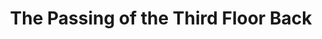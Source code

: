 ---
title: The Passing of the Third Floor Back
year: 1926
opening_date: 1926-12-23
closing_date: 
layout: productions
image:
image_caption:
image_credit:
playbill:
category:
Theatre: Theatre Jacksonville
cast:
  The Stret Singer: Berte Long-Knoche
  Jape Samuels: Charleston Kennedy
  Mrs. De Hooley: Charlotte Bowden Perry
  The Stranger: Douglas B. Leatherbury
  Joey Wright: Eugene LeaMond
  Major Tompkins: Frederick G. Pumpelly
  Mrs. Sharpe: Julia C. Tyler
  Miss Kite: Marguerite Culp
  Vivian: Mary Hardin Vaught
  Christopher Pennyh: N.M. Ulsch
  Harry Larkcom: Theodore E. Oberdorfer
  Stasia: Birsa Shepard
  Mrs. Tompkins: Maude L. Bowie
crew:
  Props: Beatrice Peiser
  Director: Birsa Shepard
  Stage Manager: Charles DePencier
external_links:
---